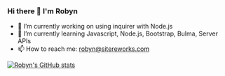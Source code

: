 ### Hi there 👋 I'm Robyn

- 🔭 I’m currently working on using inquirer with Node.js
- 🌱 I’m currently learning Javascript, Node.js, Bootstrap, Bulma, Server APIs
- 📫 How to reach me: robyn@sitereworks.com

<!-- other info
- 💬 Ask me about ...
- 👯 I’m looking to collaborate on ...
- 🤔 I’m looking for help with ...
- 😄 Pronouns: ...
- ⚡ Fun fact: ...
-->

[![Robyn's GitHub stats](https://github-readme-stats.vercel.app/api?username=robyng&theme=vue-dark&show_icons=true)](https://github.com/robyng/github-readme-stats)

